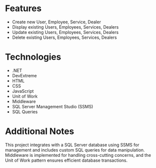 # Features
- Create new User, Employee, Service, Dealer
- Display existing Users, Employees, Services, Dealers
- Update existing Users, Employees, Services, Dealers
- Delete existing Users, Employees, Services, Dealers

# Technologies
- .NET
- DevExtreme
- HTML
- CSS
- JavaScript
- Unit of Work
- Middleware
- SQL Server Management Studio (SSMS)
- SQL Queries

# Additional Notes
This project integrates with a SQL Server database using SSMS for management and includes custom SQL queries for data manipulation. Middleware is implemented for handling cross-cutting concerns, and the Unit of Work pattern ensures efficient database transactions.
